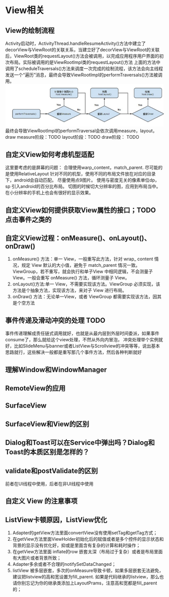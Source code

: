 # View相关

## View的绘制流程

Activity启动时，ActivityThread.handleResumeActivity()方法中建立了decorView与ViewRoot的关联关系，当建立好了decorView与ViewRoot的关联后，ViewRoot类的requestLayout()方法会被调用，以完成应用程序用户界面的初次布局。实际被调用的是ViewRootImpl类的requestLayout()方法
上面的方法中调用了scheduleTraversals()方法来调度一次完成的绘制流程，该方法会向主线程发送一个“遍历”消息，最终会导致ViewRootImpl的performTraversals()方法被调用。
![](res/view绘制.png)  
最终会导致ViewRootImpl的performTraversal会依次调用measure，layout，draw
measure阶段：TODO
layout阶段：TODO
draw阶段： TODO

## 自定义View如何考虑机型适配
这里要考虑的是屏幕的问题：
合理使用warp_content，match_parent.
尽可能的是使用RelativeLayout
针对不同的机型，使用不同的布局文件放在对应的目录下，android会自动匹配。
尽量使用点9图片。
使用与密度无关的像素单位dp，sp
引入android的百分比布局。
切图的时候切大分辨率的图，应用到布局当中。在小分辨率的手机上也会有很好的显示效果。

## 自定义View如何提供获取View属性的接口；TODO 点击事件之类的

## 自定义View过程：onMeasure()、onLayout()、onDraw()
1. onMeasure() 方法：单一 View，一般重写此方法，针对 wrap_ content 情况，规定 View 默认的大小值，避免于 match_parent 情况一致。ViewGroup，若不重写，就会执行和单子View 中相同逻辑，不会测量子 View。一般会重写 onMeasure() 方法，循环测量子 View。
1. onLayout()方法:单一 View，不需要实现该方法。ViewGroup 必须实现，该方法是个抽象方法，实现该方法，来对子 View 进行布局。
1. onDraw() 方法：无论单一View，或者 ViewGroup 都需要实现该方法，因其是个空方法

## 事件传递及滑动冲突的处理 TODO
事件传递理解成责任链式调用就好，也就是从最内层到外层时间委派，如果事件consume了，那么就给这个view处理，不然从外向内冒泡，
冲突处理举个实例就好，比如SlideMenu与banner或者ListView与Scrollview的冲突等等，说出基本思路就行，这些解决一般都是重写那几个事件方法，然后各种判断就好

## 理解Window和WindowManager
## RemoteView的应用
## SurfaceView
## SurfaceView和View的区别
## Dialog和Toast可以在Service中弹出吗？Dialog和Toast的本质区别是怎样的？

## validate和postValidate的区别
前者在UI线程中使用，后者在非UI线程中使用

## 自定义 View 的注意事项

## ListView卡顿原因，ListView优化
1. Adapter的getView方法里面convertView没有使用setTag和getTag方式；
1. 在getView方法里面ViewHolder初始化后的赋值或者是多个控件的显示状态和背景的显示没有优化好，抑或是里面含有复杂的计算和耗时操作；
1. 在getView方法里面 inflate的row 嵌套太深（布局过于复杂）或者是布局里面有大图片或者背景所致；
1. Adapter多余或者不合理的notifySetDataChanged；
1. listView 被多层嵌套，多次的onMeasure导致卡顿，如果多层嵌套无法避免，建议把listview的高和宽设置为fill_parent. 如果是代码继承的listview，那么也请你别忘记为你的继承类添加上LayoutPrams，注意高和宽都是fill_parent的；
